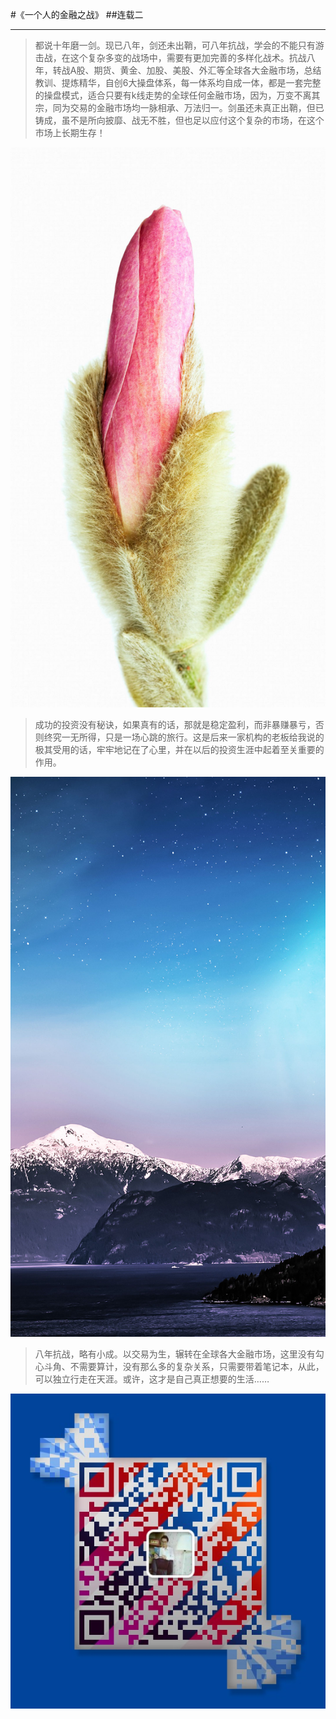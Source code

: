 #《一个人的金融之战》
##连载二
***
>  都说十年磨一剑。现已八年，剑还未出鞘，可八年抗战，学会的不能只有游击战，在这个复杂多变的战场中，需要有更加完善的多样化战术。抗战八年，转战A股、期货、黄金、加股、美股、外汇等全球各大金融市场，总结教训、提炼精华，自创6大操盘体系，每一体系均自成一体，都是一套完整的操盘模式，适合只要有k线走势的全球任何金融市场，因为，万变不离其宗，同为交易的金融市场均一脉相承、万法归一。剑虽还未真正出鞘，但已铸成，虽不是所向披靡、战无不胜，但也足以应付这个复杂的市场，在这个市场上长期生存！﻿﻿﻿﻿﻿﻿

![](./_image/03-06.jpg)
>成功的投资没有秘诀，如果真有的话，那就是稳定盈利，而非暴赚暴亏，否则终究一无所得，只是一场心跳的旅行。这是后来一家机构的老板给我说的极其受用的话，牢牢地记在了心里，并在以后的投资生涯中起着至关重要的作用。﻿﻿﻿﻿﻿

![](./_image/04-01.jpg)
>八年抗战，略有小成。以交易为生，辗转在全球各大金融市场，这里没有勾心斗角、不需要算计，没有那么多的复杂关系，只需要带着笔记本，从此，可以独立行走在天涯。或许，这才是自己真正想要的生活……﻿﻿﻿﻿﻿﻿


![](./_image/weixinerweima.jpeg)



